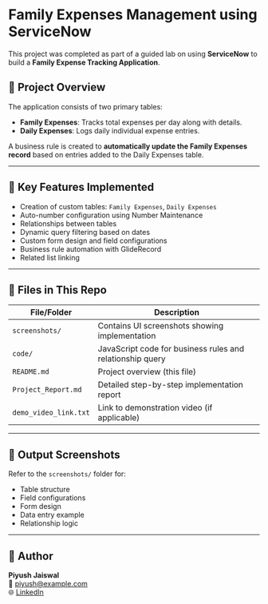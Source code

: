 # Family Expenses Management using ServiceNow

This project was completed as part of a guided lab on using **ServiceNow** to build a **Family Expense Tracking Application**.

## 🚀 Project Overview

The application consists of two primary tables:
- **Family Expenses**: Tracks total expenses per day along with details.
- **Daily Expenses**: Logs daily individual expense entries.

A business rule is created to **automatically update the Family Expenses record** based on entries added to the Daily Expenses table.

---

## 🧩 Key Features Implemented

- Creation of custom tables: `Family Expenses`, `Daily Expenses`
- Auto-number configuration using Number Maintenance
- Relationships between tables
- Dynamic query filtering based on dates
- Custom form design and field configurations
- Business rule automation with GlideRecord
- Related list linking

---

## 📂 Files in This Repo

| File/Folder          | Description |
|----------------------|-------------|
| `screenshots/`       | Contains UI screenshots showing implementation |
| `code/`              | JavaScript code for business rules and relationship query |
| `README.md`          | Project overview (this file) |
| `Project_Report.md`  | Detailed step-by-step implementation report |
| `demo_video_link.txt`| Link to demonstration video (if applicable) |

---

## 📸 Output Screenshots

Refer to the `screenshots/` folder for:
- Table structure
- Field configurations
- Form design
- Data entry example
- Relationship logic

---

## 🔗 Author

**Piyush Jaiswal**  
📧 piyush@example.com  
🌐 [LinkedIn](https://linkedin.com/in/your-link)  
